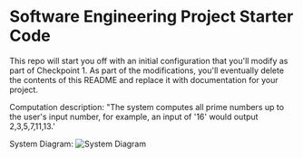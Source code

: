 # Software Engineering Project Starter Code

This repo will start you off with an initial configuration that you'll modify as part of Checkpoint 1. As part of the modifications, you'll eventually delete the contents of this README and replace it with documentation for your project.

Computation description:
"The system computes all prime numbers up to the user's input number, for example, an input of '16' would output 2,3,5,7,11,13.'

System Diagram:
![System Diagram](https://github.com/<yajurobii>/<project-starter-code-yajurobii>/blob/main/Systemdiagram.png?raw=true)


